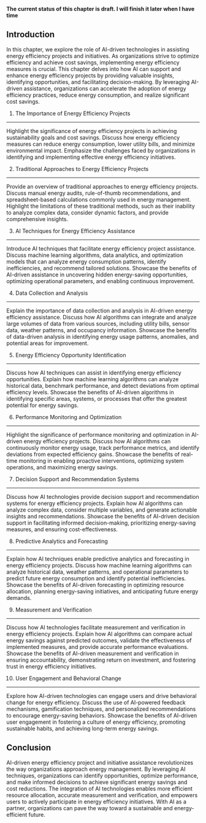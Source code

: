 **The current status of this chapter is draft. I will finish it later when I have time**

Introduction
------------

In this chapter, we explore the role of AI-driven technologies in assisting energy efficiency projects and initiatives. As organizations strive to optimize efficiency and achieve cost savings, implementing energy efficiency measures is crucial. This chapter delves into how AI can support and enhance energy efficiency projects by providing valuable insights, identifying opportunities, and facilitating decision-making. By leveraging AI-driven assistance, organizations can accelerate the adoption of energy efficiency practices, reduce energy consumption, and realize significant cost savings.

1. The Importance of Energy Efficiency Projects
-----------------------------------------------

Highlight the significance of energy efficiency projects in achieving sustainability goals and cost savings. Discuss how energy efficiency measures can reduce energy consumption, lower utility bills, and minimize environmental impact. Emphasize the challenges faced by organizations in identifying and implementing effective energy efficiency initiatives.

2. Traditional Approaches to Energy Efficiency Projects
-------------------------------------------------------

Provide an overview of traditional approaches to energy efficiency projects. Discuss manual energy audits, rule-of-thumb recommendations, and spreadsheet-based calculations commonly used in energy management. Highlight the limitations of these traditional methods, such as their inability to analyze complex data, consider dynamic factors, and provide comprehensive insights.

3. AI Techniques for Energy Efficiency Assistance
-------------------------------------------------

Introduce AI techniques that facilitate energy efficiency project assistance. Discuss machine learning algorithms, data analytics, and optimization models that can analyze energy consumption patterns, identify inefficiencies, and recommend tailored solutions. Showcase the benefits of AI-driven assistance in uncovering hidden energy-saving opportunities, optimizing operational parameters, and enabling continuous improvement.

4. Data Collection and Analysis
-------------------------------

Explain the importance of data collection and analysis in AI-driven energy efficiency assistance. Discuss how AI algorithms can integrate and analyze large volumes of data from various sources, including utility bills, sensor data, weather patterns, and occupancy information. Showcase the benefits of data-driven analysis in identifying energy usage patterns, anomalies, and potential areas for improvement.

5. Energy Efficiency Opportunity Identification
-----------------------------------------------

Discuss how AI techniques can assist in identifying energy efficiency opportunities. Explain how machine learning algorithms can analyze historical data, benchmark performance, and detect deviations from optimal efficiency levels. Showcase the benefits of AI-driven algorithms in identifying specific areas, systems, or processes that offer the greatest potential for energy savings.

6. Performance Monitoring and Optimization
------------------------------------------

Highlight the significance of performance monitoring and optimization in AI-driven energy efficiency projects. Discuss how AI algorithms can continuously monitor energy usage, track performance metrics, and identify deviations from expected efficiency gains. Showcase the benefits of real-time monitoring in enabling proactive interventions, optimizing system operations, and maximizing energy savings.

7. Decision Support and Recommendation Systems
----------------------------------------------

Discuss how AI technologies provide decision support and recommendation systems for energy efficiency projects. Explain how AI algorithms can analyze complex data, consider multiple variables, and generate actionable insights and recommendations. Showcase the benefits of AI-driven decision support in facilitating informed decision-making, prioritizing energy-saving measures, and ensuring cost-effectiveness.

8. Predictive Analytics and Forecasting
---------------------------------------

Explain how AI techniques enable predictive analytics and forecasting in energy efficiency projects. Discuss how machine learning algorithms can analyze historical data, weather patterns, and operational parameters to predict future energy consumption and identify potential inefficiencies. Showcase the benefits of AI-driven forecasting in optimizing resource allocation, planning energy-saving initiatives, and anticipating future energy demands.

9. Measurement and Verification
-------------------------------

Discuss how AI technologies facilitate measurement and verification in energy efficiency projects. Explain how AI algorithms can compare actual energy savings against predicted outcomes, validate the effectiveness of implemented measures, and provide accurate performance evaluations. Showcase the benefits of AI-driven measurement and verification in ensuring accountability, demonstrating return on investment, and fostering trust in energy efficiency initiatives.

10. User Engagement and Behavioral Change
-----------------------------------------

Explore how AI-driven technologies can engage users and drive behavioral change for energy efficiency. Discuss the use of AI-powered feedback mechanisms, gamification techniques, and personalized recommendations to encourage energy-saving behaviors. Showcase the benefits of AI-driven user engagement in fostering a culture of energy efficiency, promoting sustainable habits, and achieving long-term energy savings.

Conclusion
----------

AI-driven energy efficiency project and initiative assistance revolutionizes the way organizations approach energy management. By leveraging AI techniques, organizations can identify opportunities, optimize performance, and make informed decisions to achieve significant energy savings and cost reductions. The integration of AI technologies enables more efficient resource allocation, accurate measurement and verification, and empowers users to actively participate in energy efficiency initiatives. With AI as a partner, organizations can pave the way toward a sustainable and energy-efficient future.
